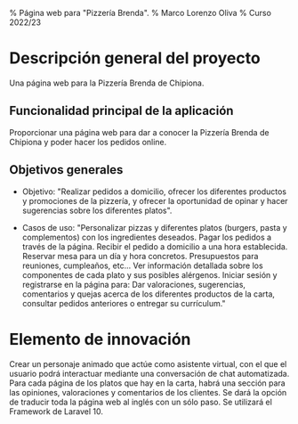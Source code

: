 % Página web para "Pizzería Brenda".
% Marco Lorenzo Oliva
% Curso 2022/23

# Descripción general del proyecto

Una página web para la Pizzería Brenda de Chipiona.

## Funcionalidad principal de la aplicación

Proporcionar una página web para dar a conocer la Pizzería Brenda de Chipiona y poder hacer los pedidos online.

## Objetivos generales

* Objetivo: "Realizar pedidos a domicilio, ofrecer los diferentes productos y promociones de la pizzería, y ofrecer la oportunidad de opinar y hacer sugerencias sobre los diferentes platos".

* Casos de uso: "Personalizar pizzas y diferentes platos (burgers, pasta y complementos) con los ingredientes deseados.
Pagar los pedidos a través de la página.
Recibir el pedido a domicilio a una hora establecida.
Reservar mesa para un día y hora concretos.
Presupuestos para reuniones, cumpleaños, etc...
Ver información detallada sobre los componentes de cada plato y sus posibles alérgenos.
Iniciar sesión y registrarse en la página para: Dar valoraciones, sugerencias, comentarios y quejas acerca de los diferentes productos de la carta, consultar pedidos anteriores o entregar su currículum."


# Elemento de innovación

Crear un personaje animado que actúe como asistente virtual, con el que el usuario podrá interactuar mediante una conversación de chat automatizada.
Para cada página de los platos que hay en la carta, habrá una sección para las opiniones, valoraciones y comentarios de los clientes.
Se dará la opción de traducir toda la página web al inglés con un sólo paso.
Se utilizará el Framework de Laravel 10.